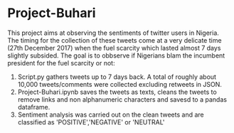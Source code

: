 # Project-Buhari

This project aims at observing the sentiments of twitter users in Nigeria. The timing for the collection of these tweets come at a very delicate time (27th December 2017) when the fuel scarcity which lasted almost 7 days slightly subsided.
The goal is to obbserve if Nigerians blam the incumbent president for the fuel scarcity or not:

1. Script.py gathers tweets up to 7 days back. A total of roughly about 10,000 tweets/comments were collected excluding retweets in JSON.
2. Project-Buhari.ipynb saves the tweets as texts, cleans the tweets to remove links and non alphanumeric characters and savesd to a pandas dataframe.
3. Sentiment analysis was carried out on the clean tweets and are classified as 'POSITIVE','NEGATIVE' or 'NEUTRAL'
